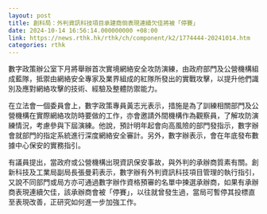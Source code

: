 ```yaml
---
layout: post
title: 創科局：外判資訊科技項目承建商倘表現連續欠佳將被「停賽」
date: 2024-10-14 16:56:14.000000000 +08:00
link: https://news.rthk.hk/rthk/ch/component/k2/1774444-20241014.htm
categories: rthk
---
```


數字政策辦公室下月將舉辦首次實境網絡安全攻防演練，由政府部門及公營機構組成藍隊，抵禦由網絡安全專家及業界組成的紅隊所發出的實戰攻擊，以提升他們識別及應對網絡攻擊的技術、經驗及整體防禦能力。

在立法會一個委員會上，數字政策專員黃志光表示，措施是為了訓練相關部門及公營機構在實際網絡攻防時要做的工作，亦會邀請外間機構作為觀察員，了解攻防演練情況，考慮參與下屆演練。他說，預計明年起會向高風險的部門發指示，數字辦會就部門的指定系統進行深度網絡安全審計。另外，數字辦表示，會在年底發布數據中心保安的實務指引。

有議員提出，當政府或公營機構出現資訊保安事故，與外判的承辦商質素有關。創新科技及工業局副局長張曼莉表示，數字辦有外判資訊科技項目管理的執行指引，又說不同部門或局方亦可通過數字辦作資格預審的名單中揀選承辦商，如果有承辦商表現連續欠佳，該承辦商會被「停賽」，以往就曾發生過，當局可暫停其投標直至表現改善，正研究如何進一步加強工作。
